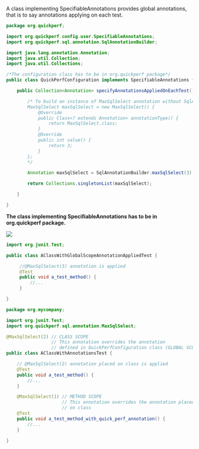 A class implementing SpecifiableAnnotations provides global annotations, that is to say annotations applying on each test.
```java
package org.quickperf;

import org.quickperf.config.user.SpecifiableAnnotations;
import org.quickperf.sql.annotation.SqlAnnotationBuilder;

import java.lang.annotation.Annotation;
import java.util.Collection;
import java.util.Collections;

/*The configuration class has to be in org.quickperf package*/
public class QuickPerfConfiguration implements SpecifiableAnnotations {

    public Collection<Annotation> specifyAnnotationsAppliedOnEachTest() {

        /* To build an instance of MaxSqlSelect annotation without SqlAnnotationBuilder
        MaxSqlSelect maxSqlSelect = new MaxSqlSelect() {
            @Override
            public Class<? extends Annotation> annotationType() {
                return MaxSqlSelect.class;
            }
            @Override
            public int value() {
                return 3;
            }
        };
        */

        Annotation maxSqlSelect = SqlAnnotationBuilder.maxSqlSelect(3);

        return Collections.singletonList(maxSqlSelect);

    }

}
```

**The class implementing SpecifiableAnnotations has to be in org.quickperf package.**

<p><img src="https://github.com/quick-perf/doc/blob/master/doc/images/Scopes.PNG"</p>


```java
import org.junit.Test;

public class AClassWithGlobalScopeAnnotationAppliedTest {

     //@MaxSqlSelect(3) annotation is applied
     @Test
     public void a_test_method() {
         //...
     }

}
```

```java
package org.mycompany;

import org.junit.Test;
import org.quickperf.sql.annotation.MaxSqlSelect;

@MaxSqlSelect(2) // CLASS SCOPE
                 // This annotation overrides the annotation
                 // defined in QuickPerfConfiguration class (GLOBAL SCOPE)
public class AClassWithAnnotationsTest {

    // @MaxSqlSelect(2) annotation placed on class is applied
    @Test
    public void a_test_method() {
        //...
    }

    @MaxSqlSelect(1) // METHOD SCOPE
                     // This annotation overrides the annotation placed
                     // on class
    @Test
    public void a_test_method_with_quick_perf_annotation() {
        //...
    }

}
```
